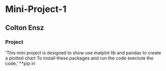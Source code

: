 # Mini-Project-1
## Colton Ensz
### Project
'This mini project is designed to show use matplot lib and pandas to create a plotted chart
To install these packages and run the code exectute the code,' **pip in